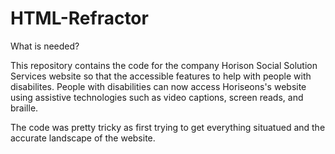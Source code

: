 # HTML-Refractor

What is needed?

This repository contains the code for the company Horison Social Solution Services website so that the accessible features to help with people with disabilites.
People with disabilities can now access Horiseons's website using assistive technologies such as video captions, screen reads, and braille.

The code was pretty tricky as first trying to get everything situatued and the accurate landscape of the website.


